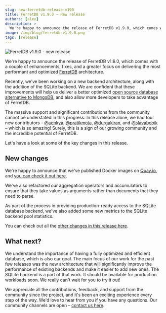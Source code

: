 ```yaml
---
slug: new-ferretdb-release-v190
title: FerretDB v1.9.0 – New release
authors: [alex]
description: >
  We're happy to announce the release of FerretDB v1.9.0, which comes with a couple of enhancements, fixes, and a stronger focus on delivering the most performant and optimized FerretDB architecture.
image: /img/blog/ferretdb-v1.9.0.png
tags: [release]
---
```


![FerretDB v1.9.0 - new release](/img/blog/ferretdb-v1.9.0.png)

We're happy to announce the release of FerretDB v1.9.0, which comes with a couple of enhancements, fixes, and a greater focus on delivering the most performant and optimized [FerretDB](https://www.ferretdb.io) architecture.

<!--truncate-->

Recently, we've been working on a new backend architecture, along with the addition of the SQLite backend.
We are confident that these improvements will help us deliver a better optimized [open source database alternative to MongoDB](https://blog.ferretdb.io/open-source-is-in-danger/), and also allow more developers to take advantage of FerretDB.

The massive support and significant contributions from the community cannot be understated in this progress.
In this release alone, we had four new contributors – [@aenkya](https://github.com/aenkya), [@pratikmota](https://github.com/pratikmota), [@durgakiran](https://github.com/durgakiran), and [@slavabobik](https://github.com/slavabobik) – which is so amazing!
Surely, this is a sign of our growing community and the incredible potential of FerretDB.

Let's have a look at some of the key changes in this release.

## New changes

We're happy to announce that we've published Docker images on [Quay.io](https://quay.io/), and [you can check it out here](https://quay.io/organization/ferretdb).

We've also refactored our aggregation operators and accumulators to ensure that they take values as arguments rather than documents that they need to parse.

As part of the process in providing production-ready access to the SQLite database backend, we've also added some new metrics to the SQLite backend pool statistics.

You can check out all the [other changes in this release here](https://github.com/FerretDB/FerretDB/releases/tag/v1.9.0).

## What next?

We understand the importance of having a fully optimized and efficient database, which is also our goal.
The main focus of our work for the past few releases was the new architecture that will significantly improve the performance of existing backends and make it easier to add new ones.
The SQLite backend is a part of that work.
It should be available for production workloads soon.
We really can't wait for you to try it out!

We appreciate all the contributions, feedback, and support from the community since the project, and it's been an exciting experience every step of the way.
We'd love to hear from you if you have any questions.
Our community channels are open – [contact us here](https://docs.ferretdb.io/#community).
